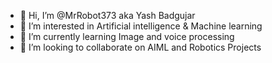 - 👋 Hi, I’m @MrRobot373 aka Yash Badgujar
- 👀 I’m interested in Artificial intelligence & Machine learning 
- 🌱 I’m currently learning Image and voice processing 
- 💞️ I’m looking to collaborate on AIML and Robotics Projects


<!---
MrRobot373/MrRobot373 is a ✨ special ✨ repository because its `README.md` (this file) appears on your GitHub profile.
You can click the Preview link to take a look at your changes.
--->
